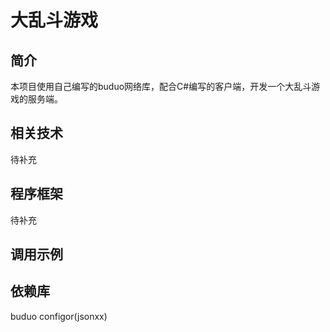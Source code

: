 # 大乱斗游戏
## 简介
本项目使用自己编写的buduo网络库，配合C#编写的客户端，开发一个大乱斗游戏的服务端。

## 相关技术
待补充

## 程序框架
待补充

## 调用示例

## 依赖库
buduo
configor(jsonxx)